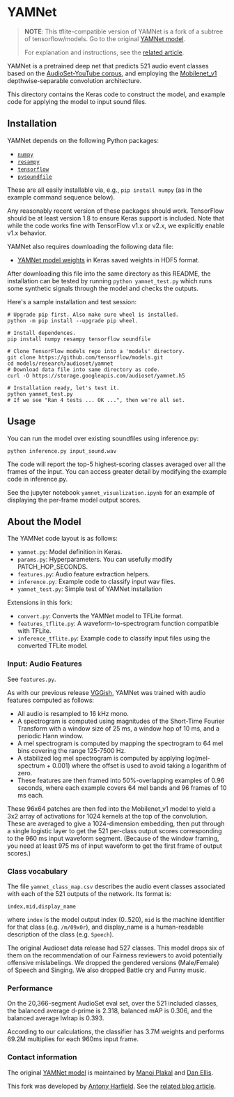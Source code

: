# YAMNet

> **NOTE**: This tflite-compatible version of YAMNet is a fork of a subtree of tensorflow/models. Go to the original [YAMNet model](https://github.com/tensorflow/models/tree/master/research/audioset/yamnet).
> 
> For explanation and instructions, see the [related article](https://medium.com/@antonyharfield/converting-the-yamnet-audio-detection-model-for-tensorflow-lite-inference-43d049bd357c).

YAMNet is a pretrained deep net that predicts 521 audio event classes based on
the [AudioSet-YouTube corpus](http://g.co/audioset), and employing the
[Mobilenet_v1](https://arxiv.org/pdf/1704.04861.pdf) depthwise-separable
convolution architecture.

This directory contains the Keras code to construct the model, and example code
for applying the model to input sound files.

## Installation

YAMNet depends on the following Python packages:

* [`numpy`](http://www.numpy.org/)
* [`resampy`](http://resampy.readthedocs.io/en/latest/)
* [`tensorflow`](http://www.tensorflow.org/)
* [`pysoundfile`](https://pysoundfile.readthedocs.io/)

These are all easily installable via, e.g., `pip install numpy` (as in the
example command sequence below).

Any reasonably recent version of these packages should work. TensorFlow should
be at least version 1.8 to ensure Keras support is included. Note that while
the code works fine with TensorFlow v1.x or v2.x, we explicitly enable v1.x
behavior.

YAMNet also requires downloading the following data file:

* [YAMNet model weights](https://storage.googleapis.com/audioset/yamnet.h5)
  in Keras saved weights in HDF5 format.

After downloading this file into the same directory as this README, the
installation can be tested by running `python yamnet_test.py` which
runs some synthetic signals through the model and checks the outputs.

Here's a sample installation and test session:

```shell
# Upgrade pip first. Also make sure wheel is installed.
python -m pip install --upgrade pip wheel.

# Install dependences.
pip install numpy resampy tensorflow soundfile

# Clone TensorFlow models repo into a 'models' directory.
git clone https://github.com/tensorflow/models.git
cd models/research/audioset/yamnet
# Download data file into same directory as code.
curl -O https://storage.googleapis.com/audioset/yamnet.h5

# Installation ready, let's test it.
python yamnet_test.py
# If we see "Ran 4 tests ... OK ...", then we're all set.
```

## Usage

You can run the model over existing soundfiles using inference.py:

```shell
python inference.py input_sound.wav
```
The code will report the top-5 highest-scoring classes averaged over all the
frames of the input.  You can access greater detail by modifying the example
code in inference.py.

See the jupyter notebook `yamnet_visualization.ipynb` for an example of
displaying the per-frame model output scores.


## About the Model

The YAMNet code layout is as follows:

* `yamnet.py`: Model definition in Keras.
* `params.py`: Hyperparameters.  You can usefully modify PATCH_HOP_SECONDS.
* `features.py`: Audio feature extraction helpers.
* `inference.py`: Example code to classify input wav files.
* `yamnet_test.py`: Simple test of YAMNet installation

Extensions in this fork:

* `convert.py`: Converts the YAMNet model to TFLite format.
* `features_tflite.py`: A waveform-to-spectrogram function compatible with TFLite.
* `inference_tflite.py`: Example code to classify input files using the converted TFLite model.

### Input: Audio Features

See `features.py`.

As with our previous release
[VGGish](https://github.com/tensorflow/models/tree/master/research/audioset/vggish),
YAMNet was trained with audio features computed as follows:

* All audio is resampled to 16 kHz mono.
* A spectrogram is computed using magnitudes of the Short-Time Fourier Transform
  with a window size of 25 ms, a window hop of 10 ms, and a periodic Hann
  window.
* A mel spectrogram is computed by mapping the spectrogram to 64 mel bins
  covering the range 125-7500 Hz.
* A stabilized log mel spectrogram is computed by applying
  log(mel-spectrum + 0.001) where the offset is used to avoid taking a logarithm
  of zero.
* These features are then framed into 50%-overlapping examples of 0.96 seconds,
  where each example covers 64 mel bands and 96 frames of 10 ms each.

These 96x64 patches are then fed into the Mobilenet_v1 model to yield a 3x2
array of activations for 1024 kernels at the top of the convolution.  These are
averaged to give a 1024-dimension embedding, then put through a single logistic
layer to get the 521 per-class output scores corresponding to the 960 ms input
waveform segment.  (Because of the window framing, you need at least 975 ms of
input waveform to get the first frame of output scores.)

### Class vocabulary

The file `yamnet_class_map.csv` describes the audio event classes associated
with each of the 521 outputs of the network.  Its format is:

```text
index,mid,display_name
```

where `index` is the model output index (0..520), `mid` is the machine
identifier for that class (e.g. `/m/09x0r`), and display_name is a
human-readable description of the class (e.g. `Speech`).

The original Audioset data release had 527 classes.  This model drops six of
them on the recommendation of our Fairness reviewers to avoid potentially
offensive mislabelings.  We dropped the gendered versions (Male/Female) of
Speech and Singing.  We also dropped Battle cry and Funny music.

### Performance

On the 20,366-segment AudioSet eval set, over the 521 included classes, the
balanced average d-prime is 2.318, balanced mAP is 0.306, and the balanced
average lwlrap is 0.393.

According to our calculations, the classifier has 3.7M weights and performs
69.2M multiplies for each 960ms input frame.

### Contact information

The original [YAMNet model](https://github.com/tensorflow/models/tree/master/research/audioset/yamnet) is maintained by [Manoj Plakal](https://github.com/plakal) and [Dan Ellis](https://github.com/dpwe).

This fork was developed by [Antony Harfield](https://github.com/antonyharfield). See the [related blog article](https://medium.com/@antonyharfield/converting-the-yamnet-audio-detection-model-for-tensorflow-lite-inference-43d049bd357c).

